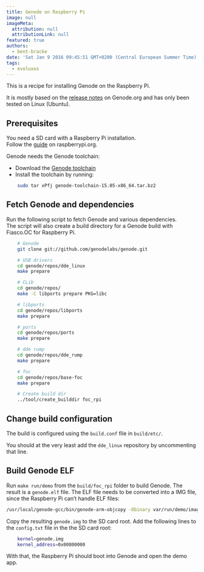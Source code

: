 ```yaml
---
title: Genode on Raspberry Pi
image: null
imageMeta:
  attribution: null
  attributionLink: null
featured: true
authors:
  - bent-bracke
date: 'Sat Jan 9 2016 09:45:51 GMT+0200 (Central European Summer Time)'
tags:
  - evoluxos
---
```

This is a recipe for installing Genode on the Raspberry Pi.

It is mostly based on the <a href='http://genode.org/documentation/release-notes/13.11#Raspberry_Pi'>release notes</a> on Genode.org and has only been tested on Linux (Ubuntu).

## Prerequisites

You need a SD card with a Raspberry Pi installation.<br>
Follow the <a href='https://www.raspberrypi.org/documentation/installation/installing-images/README.md'>guide</a> on raspberrypi.org.


Genode needs the Genode toolchain:

- Download the <a href='http://sourceforge.net/projects/genode/files/genode-toolchain/15.05/genode-toolchain-15.05-x86_64.tar.bz2/download'>Genode toolchain</a>
- Install the toolchain by running:


```bash
	sudo tar xPfj genode-toolchain-15.05-x86_64.tar.bz2
```


## Fetch Genode and dependencies

Run the following script to fetch Genode and various dependencies.<br>
The script will also create a build directory for a Genode build with Fiasco.OC for Raspberry Pi.


```bash
	# Genode
	git clone git://github.com/genodelabs/genode.git

	# USB drivers
	cd genode/repos/dde_linux
	make prepare

	# CLib
	cd genode/repos/
	make -C libports prepare PKG=libc

	# libports
	cd genode/repos/libports
	make prepare

	# ports
	cd genode/repos/ports
	make prepare

	# dde rump
	cd genode/repos/dde_rump
	make prepare

	# foc
	cd genode/repos/base-foc
	make prepare

	# Create build dir
	../tool/create_builddir foc_rpi

```

## Change build configuration

The build is configured using the `build.conf` file in `build/etc/`.

You should at the very least add the `dde_linux` repository by uncommenting that line.


## Build Genode ELF

Run `make run/demo` from the `build/foc_rpi` folder to build  Genode.
The result is a `genode.elf` file.
The ELF file needs to be converted into a IMG file, since the Raspberry Pi can’t handle ELF files:

```bash
/usr/local/genode-gcc/bin/genode-arm-objcopy -Obinary var/run/demo/image.elf genode.img
```


Copy the resulting `genode.img` to the SD card root.
Add the following lines to the `config.txt` file in the the SD card root:

```bash
	kernel=genode.img
	kernel_address=0x00800000
```

With that, the Raspberry Pi should boot into Genode and open the demo app.

